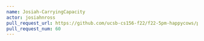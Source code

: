 ```yaml
---
name: Josiah-CarryingCapacity
actor: josiahnross
pull_request_url: https://github.com/ucsb-cs156-f22/f22-5pm-happycows/pull/60
pull_request_num: 60
---
```

